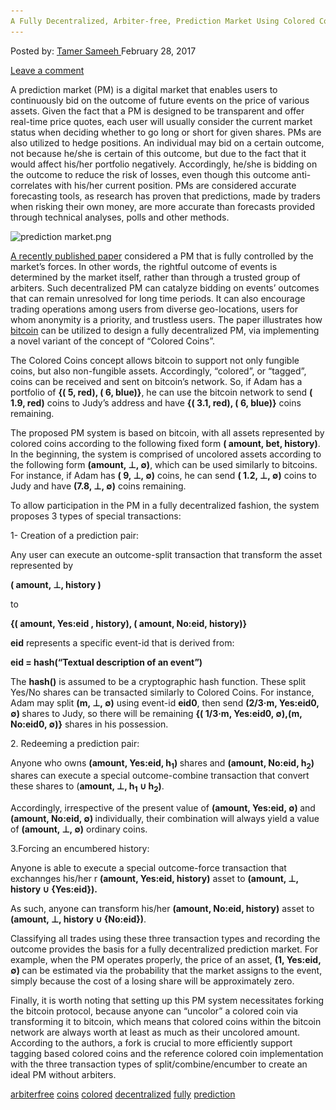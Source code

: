 ```yaml
---
A Fully Decentralized, Arbiter-free, Prediction Market Using Colored Coins"
---
```

<article class="post-listing post-18376 post type-post status-publish format-standard has-post-thumbnail hentry  tag-arbiterfree tag-coins tag-colored tag-decentralized tag-fully tag-prediction">
<div class="post-inner">
    <span>Posted by: <a href="https://www.deepdotweb.com/author/tamersameeh/" title="">Tamer Sameeh </a></span>
<span>February 28, 2017</span>
    
<span><a href="https://www.deepdotweb.com/2017/02/28/fully-decentralized-arbiter-free-prediction-market-using-colored-coins/#respond">Leave a comment</a></span>
</p>
<div class="clear"></div>
    
<p>A prediction market (PM) is a digital market that enables users to continuously bid on the outcome of future events on the price of various assets. Given the fact that a PM is designed to be transparent and offer real-time price quotes, each user will usually consider the current market status when deciding whether to go long or short for given shares. PMs are also utilized to hedge positions. An individual may bid on a certain outcome, not because he/she is certain of this outcome, but due to the fact that it would affect his/her portfolio negatively. Accordingly, he/she is bidding on the outcome to reduce the risk of losses, even though this outcome anti-correlates with his/her current position. PMs are considered accurate forecasting tools, as research has proven that predictions, made by traders when risking their own money, are more accurate than forecasts provided through technical analyses, polls and other methods.</p>
<p><img class="wp-image-18383 aligncenter" src="/imgs/2017/02/prediction-market-png.png" alt="prediction market.png" srcset="/imgs/2017/02/prediction-market-png.png 395w, /imgs/2017/02/prediction-market-png-300x287.png 300w" sizes="(max-width: 395px) 100vw, 395px"/></p>
<p><a href="https://arxiv.org/pdf/1701.08421.pdf">A recently published paper</a> considered a PM that is fully controlled by the market&#8217;s forces. In other words, the rightful outcome of events is determined by the market itself, rather than through a trusted group of arbiters. Such decentralized PM can catalyze bidding on events&#8217; outcomes that can remain unresolved for long time periods. It can also encourage trading operations among users from diverse geo-locations, users for whom anonymity is a priority, and trustless users. The paper illustrates how <a href="https://www.deepdotweb.com/2017/01/18/blockchain-use-cases-trump-shakira/">bitcoin</a> can be utilized to design a fully decentralized PM, via implementing a novel variant of the concept of &#8220;Colored Coins&#8221;.</p>
<p>The Colored Coins concept allows bitcoin to support not only fungible coins, but also non-fungible assets. Accordingly, &#8220;colored&#8221;, or &#8220;tagged&#8221;, coins can be received and sent on bitcoin&#8217;s network. So, if Adam has a portfolio of <strong>{( 5, red), ( 6, blue)}</strong>, he can use the bitcoin network to send <strong>( 1.9, red)</strong> coins to Judy&#8217;s address and have <strong>{( 3.1, red), ( 6, blue)}</strong> coins remaining.</p>
<p>The proposed PM system is based on bitcoin, with all assets represented by colored coins according to the following fixed form <strong>( amount, bet, history)</strong>. In the beginning, the system is comprised of uncolored assets according to the following form <strong>(amount, ⊥, ∅)</strong>, which can be used similarly to bitcoins. For instance, if Adam has <strong>( 9, ⊥, ∅)</strong> coins, he can send <strong>( 1.2, ⊥, ∅)</strong> coins to Judy and have <strong>(7.8, ⊥, ∅)</strong> coins remaining.</p>
<p>To allow participation in the PM in a fully decentralized fashion, the system proposes 3 types of special transactions:</p>
<p>1- Creation of a prediction pair:</p>
<p>Any user can execute an outcome-split transaction that transform the asset represented by</p>
<p><strong>( amount, ⊥, history )</strong></p>
<p>to</p>
<p><strong>{( amount, Yes:eid , history), ( amount, No:eid, history)}</strong></p>
<p><strong>eid</strong> represents a specific event-id that is derived from:</p>
<p><strong>eid = hash(“Textual description of an event”)</strong></p>
<p>The <strong>hash()</strong> is assumed to be a cryptographic hash function. These split Yes/No shares can be transacted similarly to Colored Coins. For instance, Adam may split <strong>(m, ⊥, ∅)</strong> using event-id <strong>eid0</strong>, then send <strong>(2/3·m, Yes:eid0, ∅) </strong>shares to Judy, so there will be remaining <strong>{( 1/3·m, Yes:eid0, ∅),(m, No:eid0, ∅)}</strong> shares in his possession.</p>
<p>2. Redeeming a prediction pair:</p>
<p>Anyone who owns <strong>(amount, Yes:eid, h<sub>1</sub>) </strong>shares and <strong>(amount, No:eid, h<sub>2</sub>) </strong>shares can execute a special outcome-combine transaction that convert these shares to (<strong>amount, ⊥, h<sub>1</sub> ∪ h<sub>2</sub>)</strong>.</p>
<p>Accordingly, irrespective of the present value of <strong>(amount, Yes:eid, ∅) </strong>and<strong> (amount, No:eid, ∅) </strong>individually, their combination will always yield a value of <strong>(amount, ⊥, ∅)</strong> ordinary coins.</p>
<p>3.Forcing an encumbered history:</p>
<p>Anyone is able to execute a special outcome-force transaction that exchannges his/her r <strong>(amount, Yes:eid, history)</strong> asset to <strong>(amount, ⊥, history ∪ {Yes:eid}).</strong></p>
<p>As such, anyone can transform his/her <strong>(amount, No:eid, history)</strong> asset to <strong>(amount, ⊥, history ∪ {No:eid})</strong>.</p>
<p>Classifying all trades using these three transaction types and recording the outcome provides the basis for a fully decentralized prediction market. For example, when the PM operates properly, the price of an asset, <strong>(1, Yes:eid, ∅) </strong>can be estimated via the probability that the market assigns to the event, simply because the cost of a losing share will be approximately zero.</p>
<p>Finally, it is worth noting that setting up this PM system necessitates forking the bitcoin protocol, because anyone can &#8220;uncolor&#8221; a colored coin via transforming it to bitcoin, which means that colored coins within the bitcoin network are always worth at least as much as their uncolored amount. According to the authors, a fork is crucial to more efficiently support tagging based colored coins and the reference colored coin implementation with the three transaction types of split/combine/encumber to create an ideal PM without arbiters.</p>
</div>
<a href="https://www.deepdotweb.com/tag/arbiterfree/" rel="tag">arbiterfree</a> <a href="https://www.deepdotweb.com/tag/coins/" rel="tag">coins</a> <a href="https://www.deepdotweb.com/tag/colored/" rel="tag">colored</a> <a href="https://www.deepdotweb.com/tag/decentralized/" rel="tag">decentralized</a> <a href="https://www.deepdotweb.com/tag/fully/" rel="tag">fully</a> <a href="https://www.deepdotweb.com/tag/prediction/" rel="tag">prediction</a></span> <span style="display:none" class="updated">2017-02-28</span>
<div style="display:none" class="vcard author" itemprop="author" itemscope itemtype="http://schema.org/Person"><strong class="fn" itemprop="name"><a href="https://www.deepdotweb.com/author/tamersameeh/" title="Posts by Tamer Sameeh" rel="author">Tamer Sameeh</a></strong></div>
    

